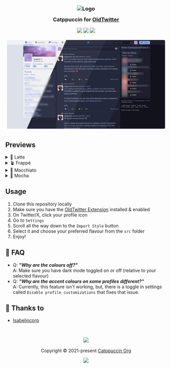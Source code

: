 <h3 align="center">
	<img src="https://raw.githubusercontent.com/catppuccin/catppuccin/main/assets/logos/exports/1544x1544_circle.png" width="100" alt="Logo"/><br/>
	<img src="https://raw.githubusercontent.com/catppuccin/catppuccin/main/assets/misc/transparent.png" height="30" width="0px"/>
	Catppuccin for <a href="https://github.com/dimdenGD/OldTwitter">OldTwitter</a>
	<img src="https://raw.githubusercontent.com/catppuccin/catppuccin/main/assets/misc/transparent.png" height="30" width="0px"/>
</h3>

<p align="center">
	<a href="https://github.com/catppuccin/oldtwitter/stargazers"><img src="https://img.shields.io/github/stars/catppuccin/oldtwitter?colorA=363a4f&colorB=b7bdf8&style=for-the-badge"></a>
	<a href="https://github.com/catppuccin/oldtwitter/issues"><img src="https://img.shields.io/github/issues/catppuccin/oldtwitter?colorA=363a4f&colorB=f5a97f&style=for-the-badge"></a>
	<a href="https://github.com/catppuccin/oldtwitter/contributors"><img src="https://img.shields.io/github/contributors/catppuccin/oldtwitter?colorA=363a4f&colorB=a6da95&style=for-the-badge"></a>
</p>

<p align="center">
	<img src="../assets/preview.webp"/>
</p>

## Previews

<details>
<summary>🌻 Latte</summary>
<img src="../assets/latte.webp"/>
</details>
<details>
<summary>🪴 Frappé</summary>
<img src="../assets/frappe.webp"/>
</details>
<details>
<summary>🌺 Macchiato</summary>
<img src="../assets/macchiato.webp"/>
</details>
<details>
<summary>🌿 Mocha</summary>
<img src="../assets/mocha.webp"/>
</details>

## Usage

1. Clone this repository locally
2. Make sure you have the [OldTwitter Extension](https://github.com/dimdenGD/OldTwitter) installed & enabled
3. On Twitter/X, click your profile icon
4. Go to `Settings`
5. Scroll all the way down to the `Import Style` button 
6. Select it and choose your preferred flavour from the `src` folder
7. Enjoy!

## 🙋 FAQ

-	Q: **_"Why are the colours off?"_**\
	A: Make sure you have dark mode toggled on or off (relative to your selected flavour)
-	Q: **_"Why are the accent colours on some profiles different?"_**\
	A: Currently, this feature isn't working, but, there is a toggle in settings called `Disable profile customizations` that fixes that issue.

## 💝 Thanks to

- [Isabelincorp](https://github.com/isabelincorp)

&nbsp;

<p align="center">
	<img src="https://raw.githubusercontent.com/catppuccin/catppuccin/main/assets/footers/gray0_ctp_on_line.svg?sanitize=true" />
</p>

<p align="center">
	Copyright &copy; 2021-present <a href="https://github.com/catppuccin" target="_blank">Catppuccin Org</a>
</p>

<p align="center">
	<a href="https://github.com/catppuccin/catppuccin/blob/main/LICENSE"><img src="https://img.shields.io/static/v1.svg?style=for-the-badge&label=License&message=MIT&logoColor=d9e0ee&colorA=363a4f&colorB=b7bdf8"/></a>
</p>
